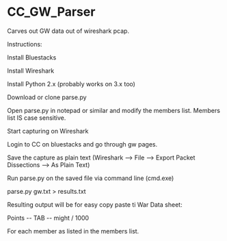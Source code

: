 # CC_GW_Parser
Carves out GW data out of wireshark pcap.

Instructions:

Install Bluestacks

Install Wireshark

Install Python 2.x (probably works on 3.x too)

Download or clone parse.py

Open parse.py in notepad or similar and modify the members list. Members list IS case sensitive.

Start capturing on Wireshark

Login to CC on bluestacks and go through gw pages.

Save the capture as plain text (Wireshark --> File --> Export Packet Dissections --> As Plain Text)


Run parse.py on the saved file via command line (cmd.exe)

  parse.py gw.txt > results.txt
  
Resulting output will be for easy copy paste ti War Data sheet:

  Points -- TAB -- might / 1000 

For each member as listed in the members list.
